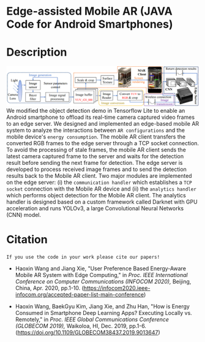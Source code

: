 # Edge-assisted Mobile AR (JAVA Code for Android Smartphones)

# Description
![](https://github.com/WINSAC/Mobile-AR-in-Edge-Computing-Client/blob/master/Pipeline.gif)
We modified the object detection demo in Tensorflow Lite to enable an Android smartphone to offload its real-time camera captured video frames to an edge server. We designed and implemented an edge-based mobile AR system to analyze the interactions between `AR configurations` and the mobile device's `energy consumption`. The mobile AR client transfers the converted RGB frames to the edge server through a TCP socket connection. To avoid the processing of stale frames, the mobile AR client sends the latest camera captured frame to the server and waits for the detection result before sending the next frame for detection. The edge server is developed to process received image frames and to send the detection results back to the Mobile AR client. Two major modules are implemented on the edge server: (i) the `communication handler` which establishes a `TCP socket` connection with the Mobile AR device and (ii) the `analytics handler` which performs object detection for the Mobile AR client. The analytics handler is designed based on a custom framework called Darknet with GPU acceleration and runs YOLOv3, a large Convolutional Neural Networks (CNN) model.

# Citation
`If you use the code in your work please cite our papers!`

* Haoxin Wang and Jiang Xie, "User Preference Based Energy-Aware Mobile AR System with Edge Computing," in *Proc. IEEE International Conference on Computer Communications (INFOCOM 2020),* Beijing, China, Apr. 2020, pp.1-10. (https://infocom2020.ieee-infocom.org/accepted-paper-list-main-conference)

* Haoxin Wang, BaekGyu Kim, Jiang Xie, and Zhu Han, "How is Energy Consumed in Smartphone Deep Learning Apps? Executing Locally vs. Remotely," in *Proc. IEEE Global Communications Conference (GLOBECOM 2019),* Waikoloa, HI, Dec. 2019, pp.1-6. (https://doi.org/10.1109/GLOBECOM38437.2019.9013647)
